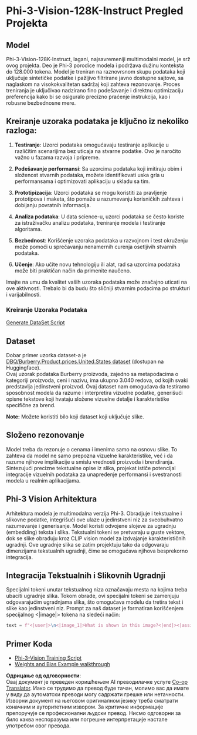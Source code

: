 <!--
CO_OP_TRANSLATOR_METADATA:
{
  "original_hash": "e0a07fd2a30fe2af30b1373df207a5bf",
  "translation_date": "2025-05-09T21:50:49+00:00",
  "source_file": "md/03.FineTuning/FineTuning_Phi-3-visionWandB.md",
  "language_code": "sr"
}
-->
# Phi-3-Vision-128K-Instruct Pregled Projekta

## Model

Phi-3-Vision-128K-Instruct, lagani, najsavremeniji multimodalni model, je srž ovog projekta. Deo je Phi-3 porodice modela i podržava dužinu konteksta do 128.000 tokena. Model je treniran na raznovrsnom skupu podataka koji uključuje sintetičke podatke i pažljivo filtrirane javno dostupne sajtove, sa naglaskom na visokokvalitetan sadržaj koji zahteva rezonovanje. Proces treniranja je uključivao nadzirano fino podešavanje i direktnu optimizaciju preferencija kako bi se osiguralo precizno praćenje instrukcija, kao i robusne bezbednosne mere.

## Kreiranje uzoraka podataka je ključno iz nekoliko razloga:

1. **Testiranje**: Uzorci podataka omogućavaju testiranje aplikacije u različitim scenarijima bez uticaja na stvarne podatke. Ovo je naročito važno u fazama razvoja i pripreme.

2. **Podešavanje performansi**: Sa uzorcima podataka koji imitiraju obim i složenost stvarnih podataka, možete identifikovati uska grla u performansama i optimizovati aplikaciju u skladu sa tim.

3. **Prototipizacija**: Uzorci podataka se mogu koristiti za pravljenje prototipova i maketa, što pomaže u razumevanju korisničkih zahteva i dobijanju povratnih informacija.

4. **Analiza podataka**: U data science-u, uzorci podataka se često koriste za istraživačku analizu podataka, treniranje modela i testiranje algoritama.

5. **Bezbednost**: Korišćenje uzoraka podataka u razvojnom i test okruženju može pomoći u sprečavanju nenamernih curenja osetljivih stvarnih podataka.

6. **Učenje**: Ako učite novu tehnologiju ili alat, rad sa uzorcima podataka može biti praktičan način da primenite naučeno.

Imajte na umu da kvalitet vaših uzoraka podataka može značajno uticati na ove aktivnosti. Trebalo bi da budu što sličniji stvarnim podacima po strukturi i varijabilnosti.

### Kreiranje Uzoraka Podataka
[Generate DataSet Script](./CreatingSampleData.md)

## Dataset

Dobar primer uzorka dataset-a je [DBQ/Burberry.Product.prices.United.States dataset](https://huggingface.co/datasets/DBQ/Burberry.Product.prices.United.States) (dostupan na Huggingface).  
Ovaj uzorak podataka Burberry proizvoda, zajedno sa metapodacima o kategoriji proizvoda, ceni i nazivu, ima ukupno 3.040 redova, od kojih svaki predstavlja jedinstveni proizvod. Ovaj dataset nam omogućava da testiramo sposobnost modela da razume i interpretira vizuelne podatke, generišući opisne tekstove koji hvataju složene vizuelne detalje i karakteristike specifične za brend.

**Note:** Možete koristiti bilo koji dataset koji uključuje slike.

## Složeno rezonovanje

Model treba da rezonuje o cenama i imenima samo na osnovu slike. To zahteva da model ne samo prepozna vizuelne karakteristike, već i da razume njihove implikacije u smislu vrednosti proizvoda i brendiranja. Sintezujući precizne tekstualne opise iz slika, projekat ističe potencijal integracije vizuelnih podataka za unapređenje performansi i svestranosti modela u realnim aplikacijama.

## Phi-3 Vision Arhitektura

Arhitektura modela je multimodalna verzija Phi-3. Obradjuje i tekstualne i slikovne podatke, integrišući ove ulaze u jedinstveni niz za sveobuhvatno razumevanje i generisanje. Model koristi odvojene slojeve za ugradnju (embedding) teksta i slika. Tekstualni tokeni se pretvaraju u guste vektore, dok se slike obrađuju kroz CLIP vision model za izdvajanje karakterističnih ugradnji. Ove ugradnje slika se zatim projektuju tako da odgovaraju dimenzijama tekstualnih ugradnji, čime se omogućava njihova besprekorno integracija.

## Integracija Tekstualnih i Slikovnih Ugradnji

Specijalni tokeni unutar tekstualnog niza označavaju mesta na kojima treba ubaciti ugradnje slika. Tokom obrade, ovi specijalni tokeni se zamenjuju odgovarajućim ugradnjama slika, što omogućava modelu da tretira tekst i slike kao jedinstveni niz. Prompt za naš dataset je formatiran korišćenjem specijalnog <|image|> tokena na sledeći način:

```python
text = f"<|user|>\n<|image_1|>What is shown in this image?<|end|><|assistant|>\nProduct: {row['title']}, Category: {row['category3_code']}, Full Price: {row['full_price']}<|end|>"
```

## Primer Koda
- [Phi-3-Vision Training Script](../../../../code/03.Finetuning/Phi-3-vision-Trainingscript.py)
- [Weights and Bias Example walkthrough](https://wandb.ai/byyoung3/mlnews3/reports/How-to-fine-tune-Phi-3-vision-on-a-custom-dataset--Vmlldzo4MTEzMTg3)

**Одрицање од одговорности**:  
Овај документ је преведен коришћењем AI преводилачке услуге [Co-op Translator](https://github.com/Azure/co-op-translator). Иако се трудимо да превод буде тачан, молимо вас да имате у виду да аутоматски преводи могу садржати грешке или нетачности. Изворни документ на његовом оригиналном језику треба сматрати коначним и ауторитетним извором. За критичне информације препоручује се професионални људски превод. Нисмо одговорни за било каква неспоразума или погрешне интерпретације настале употребом овог превода.